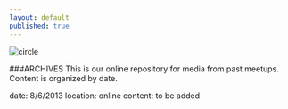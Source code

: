 ```yaml
---
layout: default
published: true
---
```


![circle](/media/Screenshot%20from%202013-06-03%2017%3A12%3A52.png)

###ARCHIVES
This is our online repository for media from past meetups. Content is organized by date.

date: 8/6/2013
location: online
content: to be added